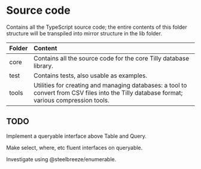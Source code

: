 # Source code
Contains all the TypeScript source code; the entire contents of this folder structure will be transpiled into mirror structure in the lib folder.

|Folder|Content|
|:-|:-|
|core|Contains all the source code for the core Tilly database library.|
|test|Contains tests, also usable as examples.|
|tools|Utilities for creating and managing databases: a tool to convert from CSV files into the Tilly database format; various compression tools.

## TODO
Implement a queryable interface above Table and Query.

Make select, where, etc fluent interfaces on queryable.

Investigate using @steelbreeze/enumerable.